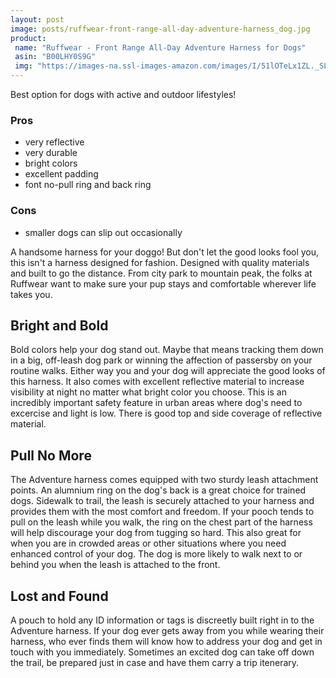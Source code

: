 ```yaml
---
layout: post
image: posts/ruffwear-front-range-all-day-adventure-harness_dog.jpg
product:
 name: "Ruffwear - Front Range All-Day Adventure Harness for Dogs"
 asin: "B00LHY0S9G"
 img: "https://images-na.ssl-images-amazon.com/images/I/51lOTeLx1ZL._SL250_.jpg"
---
```

Best option for dogs with active and outdoor lifestyles!

### Pros

* very reflective
* very durable
* bright colors
* excellent padding
* font no-pull ring and back ring

### Cons

* smaller dogs can slip out occasionally

A handsome harness for your doggo!  But don't let the good looks fool you, this isn't a harness designed for fashion. Designed with quality materials and built to go the distance.  From city park to mountain peak, the folks at Ruffwear want to make sure your pup stays and comfortable wherever life takes you.


## Bright and Bold

Bold colors help your dog stand out.  Maybe that means tracking them down in a big, off-leash dog park or winning the affection of passersby on your routine walks.  Either way you and your dog will appreciate the good looks of this harness.  It also comes with excellent reflective material to increase visibility at night no matter what bright color you choose.  This is an incredibly important safety feature in urban areas where dog's need to excercise and light is low. There is good top and side coverage of reflective material.

## Pull No More

The Adventure harness comes equipped with two sturdy leash attachment points.  An alumnium ring on the dog's back is a great choice for trained dogs.  Sidewalk to trail, the leash is securely attached to your harness and provides them with the most comfort and freedom.  If your pooch tends to pull on the leash while you walk, the ring on the chest part of the harness will help discourage your dog from tugging so hard.  This also great for when you are in crowded areas or other situations where you need enhanced control of your dog.  The dog is more likely to walk next to or behind you when the leash is attached to the front.

## Lost and Found

A pouch to hold any ID information or tags is discreetly built right in to the Adventure harness. If your dog ever gets away from you while wearing their harness, who ever finds them will know how to address your dog and get in touch with you immediately.  Sometimes an excited dog can take off down the trail, be prepared just in case and have them carry a trip itenerary.
